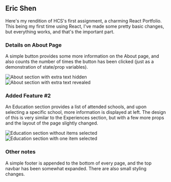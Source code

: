 ## Eric Shen

Here's my rendition of HCS's first assignment, a charming React Portfolio. This being my first time using React, I've made some pretty basic changes, but everything works, and that's the important part.

### Details on About Page

A simple button provides some more information on the About page, and also counts the number of times the button has been clicked (just as a demonstration of state/prop variables).

![About section with extra text hidden][pic1]
![About section with extra text revealed][pic2]

### Added Feature #2

An Education section provides a list of attended schools, and upon selecting a specific school, more information is displayed at left. The design of this is very similar to the Experiences section, but with a few more props and the layout of the page slightly changed.

![Education section without items selected][pic3]
![Education section with one item selected][pic4]

### Other notes
A simple footer is appended to the bottom of every page, and the top navbar has been somewhat expanded. There are also small styling changes.

[pic1]: https://imgur.com/a/dyH2CeC "About section with extra text hidden"
[pic2]: https://imgur.com/a/OcVT6qf "About section with extra text revealed"
[pic3]: https://imgur.com/a/WljMn7q "Education section without items selected"
[pic4]: https://imgur.com/a/wkQKnx2 "Education section with one item selected"
